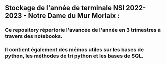 ## Stockage de l'année de terminale NSI 2022-2023 - Notre Dame du Mur Morlaix :
### Ce repository répertorie l'avancée de l'année en 3 trimestres à travers des notebooks.
### Il contient également des mémos utiles sur les bases de python, les méthodes de tri python et les bases de SQL.
